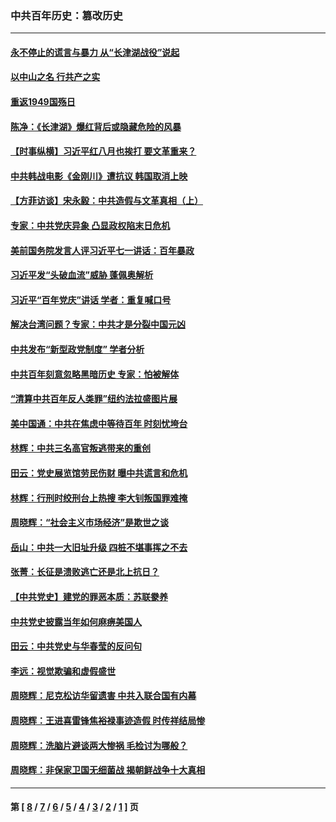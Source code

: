 ### 中共百年历史：篡改历史
---
#### [永不停止的谎言与暴力 从“长津湖战役”说起](../../pages/nf1176115/n13494094.md?05090430) 
#### [以中山之名 行共产之实](../../pages/nf1176115/n13346437.md?05090430) 
#### [重返1949国殇日](../../pages/nf1176115/n13346372.md?05090430) 
#### [陈净：《长津湖》爆红背后或隐藏危险的风暴](../../pages/nf1176115/n13314364.md?05090430) 
#### [【时事纵横】习近平红八月也挨打 要文革重来？](../../pages/nf1176115/n13231393.md?05090430) 
#### [中共韩战电影《金刚川》遭抗议 韩国取消上映](../../pages/nf1176115/n13219114.md?05090430) 
#### [【方菲访谈】宋永毅：中共造假与文革真相（上）](../../pages/nf1176115/n13200760.md?05090430) 
#### [专家：中共党庆异象 凸显政权陷末日危机](../../pages/nf1176115/n13067084.md?05090430) 
#### [美前国务院发言人评习近平七一讲话：百年暴政](../../pages/nf1176115/n13066986.md?05090430) 
#### [习近平发“头破血流”威胁 蓬佩奥解析](../../pages/nf1176115/n13063604.md?05090430) 
#### [习近平“百年党庆”讲话 学者：重复喊口号](../../pages/nf1176115/n13061411.md?05090430) 
#### [解决台湾问题？专家：中共才是分裂中国元凶](../../pages/nf1176115/n13060811.md?05090430) 
#### [中共发布“新型政党制度” 学者分析](../../pages/nf1176115/n13056354.md?05090430) 
#### [中共百年刻意忽略黑暗历史 专家：怕被解体](../../pages/nf1176115/n13056056.md?05090430) 
#### [“清算中共百年反人类罪”纽约法拉盛图片展](../../pages/nf1176115/n13052220.md?05090430) 
#### [美中国通：中共在焦虑中等待百年 时刻忧垮台](../../pages/nf1176115/n13048820.md?05090430) 
#### [林辉：中共三名高官叛逃带来的重创](../../pages/nf1176115/n13035206.md?05090430) 
#### [田云：党史展览馆劳民伤财 曝中共谎言和危机](../../pages/nf1176115/n13033900.md?05090430) 
#### [林辉：行刑时绞刑台上热搜 李大钊叛国罪难掩](../../pages/nf1176115/n13031965.md?05090430) 
#### [周晓辉：“社会主义市场经济”是欺世之谈](../../pages/nf1176115/n13024090.md?05090430) 
#### [岳山：中共一大旧址升级 四桩不堪事挥之不去](../../pages/nf1176115/n13021697.md?05090430) 
#### [张菁：长征是溃败逃亡还是北上抗日？](../../pages/nf1176115/n13020585.md?05090430) 
#### [【中共党史】建党的罪恶本质：苏联豢养](../../pages/nf1176115/n13011888.md?05090430) 
#### [中共党史披露当年如何麻痹美国人](../../pages/nf1176115/n12966400.md?05090430) 
#### [田云：中共党史与华春莹的反问句](../../pages/nf1176115/n12765178.md?05090430) 
#### [李远：视觉欺骗和虚假盛世](../../pages/nf1176115/n12993376.md?05090430) 
#### [周晓辉：尼克松访华留遗害 中共入联合国有内幕](../../pages/nf1176115/n12991422.md?05090430) 
#### [周晓辉：王进喜雷锋焦裕禄事迹造假 时传祥结局惨](../../pages/nf1176115/n12985497.md?05090430) 
#### [周晓辉：洗脑片避谈两大惨祸 毛检讨为哪般？](../../pages/nf1176115/n12971285.md?05090430) 
#### [周晓辉：非保家卫国无细菌战 揭朝鲜战争十大真相](../../pages/nf1176115/n12954161.md?05090430) 

---
#### 第 [ [8](./8.md?05090430) / [7](./7.md?05090430) / [6](./6.md?05090430) / [5](./5.md?05090430) / [4](./4.md?05090430) / [3](./3.md?05090430) / [2](./2.md?05090430) / [1](./1.md?05090430) ] 页
